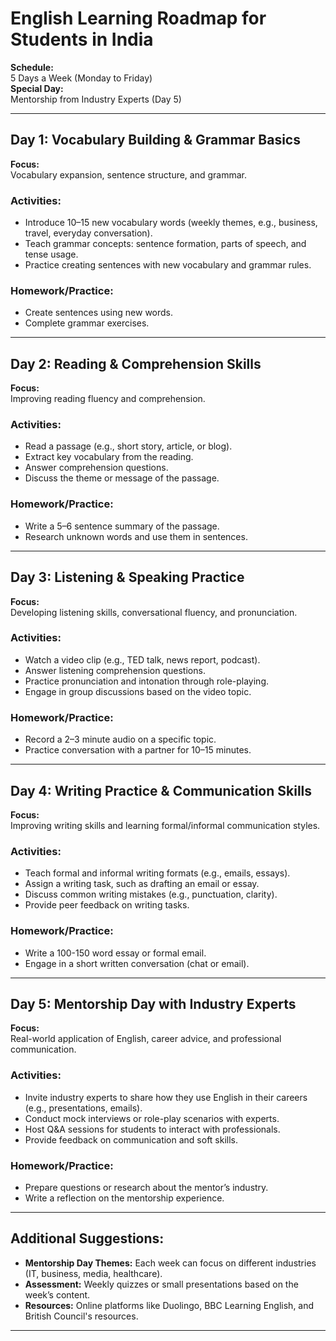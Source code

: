 # English Learning Roadmap for Students in India

**Schedule:**  
5 Days a Week (Monday to Friday)  
**Special Day:**  
Mentorship from Industry Experts (Day 5)

---

## Day 1: Vocabulary Building & Grammar Basics

**Focus:**  
Vocabulary expansion, sentence structure, and grammar.

### Activities:
- Introduce 10–15 new vocabulary words (weekly themes, e.g., business, travel, everyday conversation).
- Teach grammar concepts: sentence formation, parts of speech, and tense usage.
- Practice creating sentences with new vocabulary and grammar rules.

### Homework/Practice:
- Create sentences using new words.
- Complete grammar exercises.

---

## Day 2: Reading & Comprehension Skills

**Focus:**  
Improving reading fluency and comprehension.

### Activities:
- Read a passage (e.g., short story, article, or blog).
- Extract key vocabulary from the reading.
- Answer comprehension questions.
- Discuss the theme or message of the passage.

### Homework/Practice:
- Write a 5–6 sentence summary of the passage.
- Research unknown words and use them in sentences.

---

## Day 3: Listening & Speaking Practice

**Focus:**  
Developing listening skills, conversational fluency, and pronunciation.

### Activities:
- Watch a video clip (e.g., TED talk, news report, podcast).
- Answer listening comprehension questions.
- Practice pronunciation and intonation through role-playing.
- Engage in group discussions based on the video topic.

### Homework/Practice:
- Record a 2–3 minute audio on a specific topic.
- Practice conversation with a partner for 10–15 minutes.

---

## Day 4: Writing Practice & Communication Skills

**Focus:**  
Improving writing skills and learning formal/informal communication styles.

### Activities:
- Teach formal and informal writing formats (e.g., emails, essays).
- Assign a writing task, such as drafting an email or essay.
- Discuss common writing mistakes (e.g., punctuation, clarity).
- Provide peer feedback on writing tasks.

### Homework/Practice:
- Write a 100-150 word essay or formal email.
- Engage in a short written conversation (chat or email).

---

## Day 5: Mentorship Day with Industry Experts

**Focus:**  
Real-world application of English, career advice, and professional communication.

### Activities:
- Invite industry experts to share how they use English in their careers (e.g., presentations, emails).
- Conduct mock interviews or role-play scenarios with experts.
- Host Q&A sessions for students to interact with professionals.
- Provide feedback on communication and soft skills.

### Homework/Practice:
- Prepare questions or research about the mentor’s industry.
- Write a reflection on the mentorship experience.

---

## Additional Suggestions:
- **Mentorship Day Themes:** Each week can focus on different industries (IT, business, media, healthcare).
- **Assessment:** Weekly quizzes or small presentations based on the week’s content.
- **Resources:** Online platforms like Duolingo, BBC Learning English, and British Council's resources.

---
